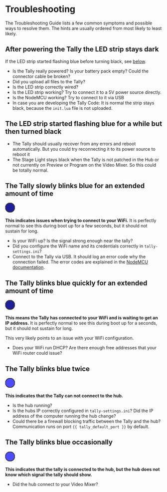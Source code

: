 # Troubleshooting

The Troubleshooting Guide lists a few common symptoms and possible ways to resolve them.
The hints are usually ordered from most likely to least likely.

## After powering the Tally the LED strip stays dark

If the LED strip started flashing blue before turning black, see [below](#the-led-strip-started-flashing-blue-for-a-while-but-then-turned-black).

* Is the Tally really powered? Is your battery pack empty? Could the connector cable be broken?
* Did you upload all files to the Tally?
* Is the LED strip correctly wired?
* Is the LED strip working? Try to connect it to a 5V power source directly.
* Is the NodeMCU working? Try to connect to it via USB
* In case you are developing the Tally Code: It is normal the strip stays black, because the
  `init.lua` file is not uploaded.

## The LED strip started flashing blue for a while but then turned black

* The Tally should usually recover from any errors and reboot automatically. But you could
  try reconnecting it to its power source to reboot it
* The Stage Light stays black when the Tally is not patched in the Hub or not currently on
Preview or Program on the Video Mixer. So this could be totally normal.

## The Tally slowly blinks blue for an extended amount of time

![](images/blink-wait-for-wifi.gif) 

**This indicates issues when trying to connect to your WiFi.** It is perfectly normal to see
this during boot up for a few seconds, but it should not sustain for long.

* Is your WiFi up? Is the signal strong enough near the tally?
* Did you configure the WiFi name and its credentials correctly in `tally-settings.ini`?
* Connect to the Tally via USB. It should log an error code why the connection failed.
  The error codes are explained in the [NodeMCU documentation](https://nodemcu.readthedocs.io/en/master/modules/wifi/#wifieventmonreason).

## The Tally blinks blue quickly for an extended amount of time

![](images/blink-wait-for-ip.gif) 

**This means the Tally has connected to your WiFi and is waiting to get an IP address.**
It is perfectly normal to see this during boot up for a seconds, but it should not
sustain for long.

This very likely points to an issue with your WiFi configuration.

* Does your WiFi run DHCP? Are there enough free addresses that your WiFi router could issue?

## The Tally blinks blue twice

![](images/blink-wait-for-server.gif)

**This indicates that the Tally can not connect to the hub.**

* Is the hub running? 
* Is the hubs IP correctly configured in `tally-settings.ini`? Did the IP address of the computer
  running the hub change?
* Could there be a firewall blocking traffic between the Tally and the hub? Communication runs on port `{{ tally_default_port }}` by default.

## The Tally blinks blue occasionally

![quick blue blinking](images/blink-unknown.gif)

**This indicates that the tally is connected to the hub, but the hub does not know
which signal the tally should show.**

* Did the hub connect to your Video Mixer?
